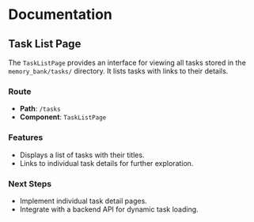 # Documentation

## Task List Page
The `TaskListPage` provides an interface for viewing all tasks stored in the `memory_bank/tasks/` directory. It lists tasks with links to their details.

### Route
- **Path**: `/tasks`
- **Component**: `TaskListPage`

### Features
- Displays a list of tasks with their titles.
- Links to individual task details for further exploration.

### Next Steps
- Implement individual task detail pages.
- Integrate with a backend API for dynamic task loading.
